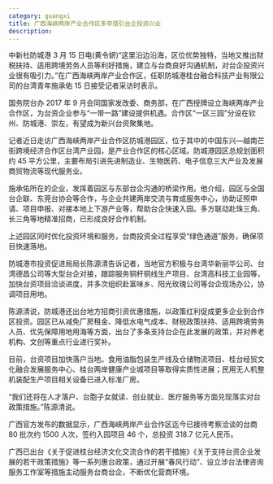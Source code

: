 ```yaml
---
category: guangxi
title: 广西海峡两岸产业合作区多举措引台企投资兴业
description:
---
```


中新社防城港 3 月 15 日电(黄令妍)“这里沿边沿海，区位优势独特，当地又推出财税扶持、适用跨境劳务人员等利好措施，建立与台商良好沟通机制，对台企投资兴业很有吸引力。”在广西海峡两岸产业合作区，任职防城港桂台融合科技产业有限公司的台湾青年施承佑 15 日接受记者采访时表示。

国务院台办 2017 年 9 月会同国家发改委、商务部，在广西授牌设立海峡两岸产业合作区，为台资企业参与“一带一路”建设提供机遇。合作区“一区三园”分设在钦州、防城港、崇左，有望成为新兴台资聚集地。

记者近日走访广西海峡两岸产业合作区防城港园区，位于其中的中国东兴—越南芒街跨境经济合作区台湾产业园，是产业合作区的核心区域。防城港园区总规划面积约 45 平方公里，主要布局引进先进制造业、生物医药、电子信息三大产业及发展商贸物流等现代服务业。

施承佑所在的企业，发挥着园区与东部台企沟通的桥梁作用。他介绍，园区与全国台企联、东莞台协会等合作，与企业共建两岸交流与育成服务中心，协助证照申请、项目申报、对接本地上下游产业等，帮助台企快速入园。多方联动赴珠三角、长三角等地精准招商，已形成良好合作机制。

上述园区同时优化投资环境和服务，台商投资全过程享受“绿色通道”服务，确保项目快速落地。

防城港市投资促进局局长陈源清告诉记者，当地官方积极与台湾华新丽华公司、台湾德昌公司等大型台企对接，跟踪服务铜杆铜线生产项目、台湾高科技工业园等，加快台资项目洽谈进度，并多次组织赴富味乡、阳光玫瑰公司等台企现场办公，协调项目用地。

陈源清说，防城港还出台地方招商引资优惠措施，以政策红利促成更多企业到合作区投资。园区已从减免厂房租金、降低水电气成本、财税政策扶持、适用跨境劳务人员、优先保障用地用海等方面，出台了多条支持台企在此发展的政策，并对养老机构、文创等重点行业进行奖补。

目前，台资项目加快落户当地。食用油脂包装生产线及仓储物流项目、桂台经贸文化融合发展服务中心、桂台两岸健康产业城项目等取得实质性进展；民用无人机整机装配生产项目相关设备已进入标准厂房。

“我们还将在人才落户、台胞子女就读、创业就业、医疗服务等方面兑现落实对台政策措施。”陈源清说。

广西官方发布的数据显示，广西海峡两岸产业合作区迄今已接待考察洽谈的台商 80 批次约 1500 人次，签约入园项目 46 个，总投资 318.7 亿元人民币。

广西已出台《关于促进桂台经济文化交流合作的若干措施》《关于支持台资企业发展的若干政策措施》等一系列惠台政策，通过开展“春风行动”、设立涉台法律咨询服务工作室等措施主动服务台商台企，不断优化营商环境。
